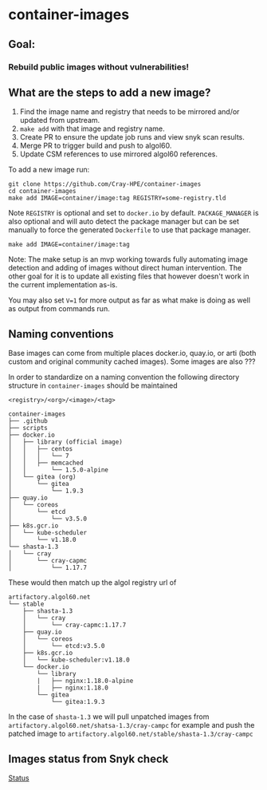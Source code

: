 # container-images

## Goal:

### Rebuild public images without vulnerabilities!

## What are the steps to add a new image?

1. Find the image name and registry that needs to be mirrored and/or updated from upstream.
1. `make add` with that image and registry name.
1. Create PR to ensure the update job runs and view snyk scan results.
1. Merge PR to trigger build and push to algol60.
1. Update CSM references to use mirrored algol60 references.

To add a new image run:

```text
git clone https://github.com/Cray-HPE/container-images
cd container-images
make add IMAGE=container/image:tag REGISTRY=some-registry.tld
```

Note `REGISTRY` is optional and set to `docker.io` by default. `PACKAGE_MANAGER` is also optional and will auto detect the package manager but can be set manually to force the generated `Dockerfile` to use that package manager.

```text
make add IMAGE=container/image:tag
```

Note: The make setup is an mvp working towards fully automating image detection and adding of images without direct human intervention. The other goal for it is to update all existing files that however doesn't work in the current implementation as-is.

You may also set `V=1` for more output as far as what make is doing as well as output from commands run.

## Naming conventions

Base images can come from multiple places docker.io, quay.io, or arti (both custom and original community cached images). Some images are also ???

In order to standardize on a naming convention the following directory structure in `container-images` should be maintained

`<registry>/<org>/<image>/<tag>`

```text
container-images
├── .github
├── scripts
├── docker.io
│   ├── library (official image)
│   │   ├── centos
│   │   │   └── 7
│   │   ├── memcached
│   │       └── 1.5.0-alpine
│   └── gitea (org)
│       └── gitea
│           └── 1.9.3
├── quay.io
│   └── coreos
│       └── etcd
│           └── v3.5.0
├── k8s.gcr.io
│   └── kube-scheduler
│       └── v1.18.0
└── shasta-1.3
│   └── cray
│       └── cray-capmc
│           └── 1.17.7
```

These would then match up the algol registry url of

```text
artifactory.algol60.net
└── stable
    ├── shasta-1.3
    │   └── cray
    │       └── cray-capmc:1.17.7
    ├── quay.io
    │   └── coreos
    │       └── etcd:v3.5.0
    ├── k8s.gcr.io
    │   └── kube-scheduler:v1.18.0
    └── docker.io
        └── library
        |   ├── nginx:1.18.0-alpine
        |   ├── nginx:1.18.0
        └── gitea
            └── gitea:1.9.3
```

In the case of `shasta-1.3` we will pull unpatched images from `artifactory.algol60.net/shatsa-1.3/cray-campc` for example and push the patched image to `artifactory.algol60.net/stable/shasta-1.3/cray-campc`

## Images status from Snyk check

[Status](/status.md)
